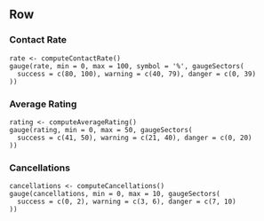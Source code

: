 Row 
-----------------------------------------------------------------------

### Contact Rate

```{r}
rate <- computeContactRate()
gauge(rate, min = 0, max = 100, symbol = '%', gaugeSectors(
  success = c(80, 100), warning = c(40, 79), danger = c(0, 39)
))
```

### Average Rating 

```{r}
rating <- computeAverageRating()
gauge(rating, min = 0, max = 50, gaugeSectors(
  success = c(41, 50), warning = c(21, 40), danger = c(0, 20)
))
```

### Cancellations

```{r}
cancellations <- computeCancellations()
gauge(cancellations, min = 0, max = 10, gaugeSectors(
  success = c(0, 2), warning = c(3, 6), danger = c(7, 10)
))
```
